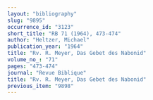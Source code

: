 ```yaml
---
layout: "bibliography"
slug: "9895"
occurrence_id: "3123"
short_title: "RB 71 (1964), 473-474"
author: "Heltzer, Michael"
publication_year: "1964"
title: "Rv. R. Meyer, Das Gebet des Nabonid"
volume_no_: "71"
pages: "473-474"
journal: "Revue Biblique"
title: "Rv. R. Meyer, Das Gebet des Nabonid"
previous_item: "9898"
---
```

